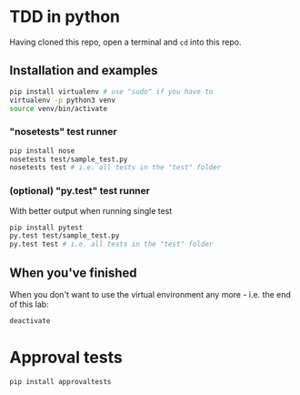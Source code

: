 # TDD in python

Having cloned this repo, open a terminal and `cd` into this repo.

## Installation and examples

```bash
pip install virtualenv # use "sudo" if you have to
virtualenv -p python3 venv
source venv/bin/activate
```

### "nosetests" test runner

```bash
pip install nose
nosetests test/sample_test.py
nosetests test # i.e. all tests in the "test" folder
```

### (optional) "py.test" test runner

With better output when running single test
```bash
pip install pytest
py.test test/sample_test.py
py.test test # i.e. all tests in the "test" folder
```

## When you've finished

When you don't want to use the virtual environment any more - i.e. the end of this lab:
```bash
deactivate
```

# Approval tests

```bash
pip install approvaltests
```
